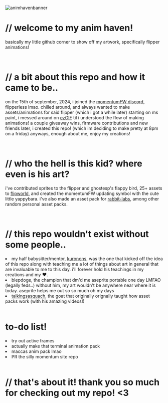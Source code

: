 ![animhavenbanner](https://github.com/user-attachments/assets/48a5eff3-6df1-4e13-9516-86f44a85a13a)
<h1>// welcome to my anim haven!</h1>
<p>basically my little github corner to show off my artwork, specifically flipper animations!</p>

<br>

<h1>// a bit about this repo and how it came to be..</h1>
<p>on the 15th of september, 2024, i joined the <a href="https://discord.com/invite/momentum">momentumFW discord</a>, flipperless lmao. chilled around, and always wanted to make assets/animations for said flipper (which i got a while later) starting on ms paint, i messed around on <a href="https://ezgif.com/">ezGIF</a> til i understood the flow of making animations! a couple giveaway wins, firmware contributions and new friends later, i created this repo! (which im deciding to make pretty at 8pm on a friday) anyways, enough about me, enjoy my creations!</p>

<br>

<h1>// who the hell is this kid? where even is his art?</h1>
<p>i've contributed sprites to the flipper and ghostesp's flappy bird, 25+ assets to <a href="https://github.com/jblanked/FlipWorld">flipworld</a>, and created the momentumFW updating symbol with the cute little yappybara. i've also made an asset pack for <a href="rabbit-labs.com">rabbit-labs</a>, among other random personal asset packs. </p>

<br>

<h1>// this repo wouldn't exist without some people..</h1>
<li>my half babysitter/mentor, <a href="https://github.com/kuronons">kuronons</a>, was the one that kicked off the idea of this repo along with teaching me a lot of things about art in general that are invaluable to me to this day. i'll forever hold his teachings in my creations and my ❤️.</li>
<li>blepdoge, the champion that dm'd me aseprite portable one day LMFAO (legally feds..) without him, my art wouldn't be anywhere near where it is today. aseprite helps me out so so much oh my days</li>
<li><a href="https://www.youtube.com/@TalkingSasquach">talkingsasquach</a>, the goat that originally orignally taught how asset packs work (with his amazing videos!)</li>

<br>

<h1>to-do list!</h1>
<li>try out active frames</li>
<li>actually make that terminal animation pack</li>
<li>maccas anim pack lmao</li>
<li>PR the silly momentum site repo</li>

<br>

<h1>// that's about it! thank you so much for checking out my repo! <3</h1>
